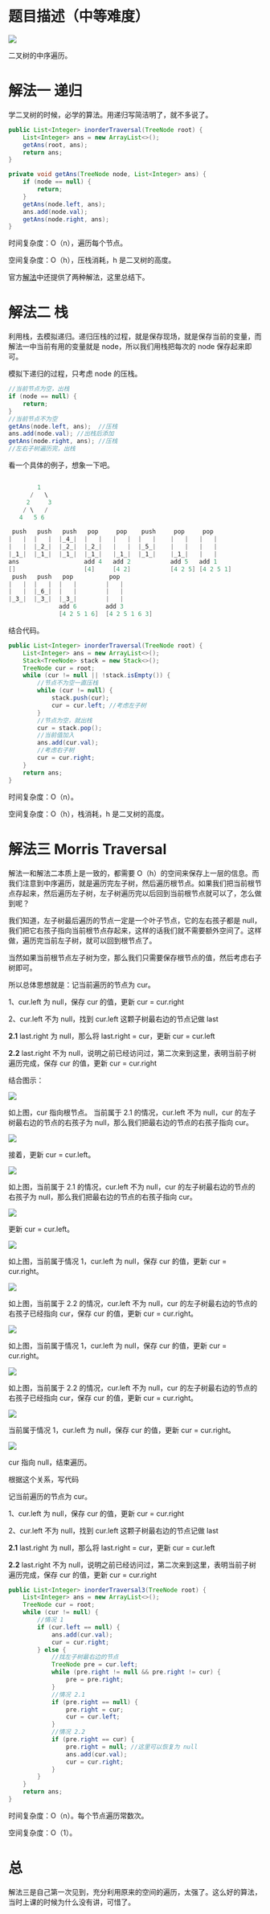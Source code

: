 # 题目描述（中等难度）

![](https://windliang.oss-cn-beijing.aliyuncs.com/94.jpg)

二叉树的中序遍历。

# 解法一 递归

学二叉树的时候，必学的算法。用递归写简洁明了，就不多说了。

```java
public List<Integer> inorderTraversal(TreeNode root) {
    List<Integer> ans = new ArrayList<>();
    getAns(root, ans);
    return ans;
}

private void getAns(TreeNode node, List<Integer> ans) {
    if (node == null) {
        return;
    }
    getAns(node.left, ans); 
    ans.add(node.val);
    getAns(node.right, ans);
}
```

时间复杂度：O（n），遍历每个节点。

空间复杂度：O（h），压栈消耗，h 是二叉树的高度。

官方[解法]()中还提供了两种解法，这里总结下。

# 解法二 栈

利用栈，去模拟递归。递归压栈的过程，就是保存现场，就是保存当前的变量，而解法一中当前有用的变量就是 node，所以我们用栈把每次的 node 保存起来即可。

模拟下递归的过程，只考虑 node 的压栈。

```java
//当前节点为空，出栈
if (node == null) {
    return;
}
//当前节点不为空
getAns(node.left, ans);  //压栈
ans.add(node.val); //出栈后添加
getAns(node.right, ans); //压栈
//左右子树遍历完，出栈
```

看一个具体的例子，想象一下吧。

```java

        1
      /   \
     2     3
    / \   /
   4   5 6

 push   push   push   pop     pop    push     pop     pop 
|   |  |   |  |_4_|  |   |   |   |  |   |    |   |   |   |  
|   |  |_2_|  |_2_|  |_2_|   |   |  |_5_|    |   |   |   |
|_1_|  |_1_|  |_1_|  |_1_|   |_1_|  |_1_|    |_1_|   |   |
ans                  add 4   add 2           add 5   add 1
[]                   [4]     [4 2]           [4 2 5] [4 2 5 1]
 push   push   pop          pop 
|   |  |   |  |   |        |   |  
|   |  |_6_|  |   |        |   |  
|_3_|  |_3_|  |_3_|        |   |
              add 6        add 3
              [4 2 5 1 6]  [4 2 5 1 6 3]
```

结合代码。

```java
public List<Integer> inorderTraversal(TreeNode root) {
    List<Integer> ans = new ArrayList<>();
    Stack<TreeNode> stack = new Stack<>();
    TreeNode cur = root;
    while (cur != null || !stack.isEmpty()) {
        //节点不为空一直压栈
        while (cur != null) {
            stack.push(cur);
            cur = cur.left; //考虑左子树
        }
        //节点为空，就出栈
        cur = stack.pop();
        //当前值加入
        ans.add(cur.val);
        //考虑右子树
        cur = cur.right;
    }
    return ans;
}
```

时间复杂度：O（n）。

空间复杂度：O（h），栈消耗，h 是二叉树的高度。

# 解法三 Morris Traversal 

解法一和解法二本质上是一致的，都需要 O（h）的空间来保存上一层的信息。而我们注意到中序遍历，就是遍历完左子树，然后遍历根节点。如果我们把当前根节点存起来，然后遍历左子树，左子树遍历完以后回到当前根节点就可以了，怎么做到呢？

我们知道，左子树最后遍历的节点一定是一个叶子节点，它的左右孩子都是 null，我们把它右孩子指向当前根节点存起来，这样的话我们就不需要额外空间了。这样做，遍历完当前左子树，就可以回到根节点了。

当然如果当前根节点左子树为空，那么我们只需要保存根节点的值，然后考虑右子树即可。

所以总体思想就是：记当前遍历的节点为 cur。

1、cur.left 为 null，保存 cur 的值，更新 cur = cur.right

2、cur.left 不为 null，找到 cur.left 这颗子树最右边的节点记做 last

**2.1** last.right 为 null，那么将 last.right = cur，更新 cur = cur.left

**2.2** last.right 不为 null，说明之前已经访问过，第二次来到这里，表明当前子树遍历完成，保存 cur 的值，更新 cur = cur.right

结合图示：

![](https://windliang.oss-cn-beijing.aliyuncs.com/94_1.jpg)

如上图，cur 指向根节点。 当前属于 2.1 的情况，cur.left 不为 null，cur 的左子树最右边的节点的右孩子为 null，那么我们把最右边的节点的右孩子指向 cur。

![](https://windliang.oss-cn-beijing.aliyuncs.com/94_2.jpg)

接着，更新 cur = cur.left。

![](https://windliang.oss-cn-beijing.aliyuncs.com/94_3.jpg)

如上图，当前属于 2.1 的情况，cur.left 不为 null，cur 的左子树最右边的节点的右孩子为 null，那么我们把最右边的节点的右孩子指向 cur。

![](https://windliang.oss-cn-beijing.aliyuncs.com/94_4.jpg)

更新 cur = cur.left。

![](https://windliang.oss-cn-beijing.aliyuncs.com/94_5.jpg)

如上图，当前属于情况 1，cur.left 为 null，保存 cur 的值，更新 cur = cur.right。

![](https://windliang.oss-cn-beijing.aliyuncs.com/94_6.jpg)

如上图，当前属于 2.2 的情况，cur.left 不为 null，cur 的左子树最右边的节点的右孩子已经指向 cur，保存 cur 的值，更新 cur = cur.right。

![](https://windliang.oss-cn-beijing.aliyuncs.com/94_7.jpg)

如上图，当前属于情况 1，cur.left 为 null，保存 cur 的值，更新 cur = cur.right。

![](https://windliang.oss-cn-beijing.aliyuncs.com/94_8.jpg)

如上图，当前属于 2.2 的情况，cur.left 不为 null，cur 的左子树最右边的节点的右孩子已经指向 cur，保存 cur 的值，更新 cur = cur.right。

![](https://windliang.oss-cn-beijing.aliyuncs.com/94_9.jpg)

当前属于情况 1，cur.left 为 null，保存 cur 的值，更新 cur = cur.right。

![](https://windliang.oss-cn-beijing.aliyuncs.com/94_10.jpg)

cur  指向 null，结束遍历。

根据这个关系，写代码

记当前遍历的节点为 cur。

1、cur.left 为 null，保存 cur 的值，更新 cur = cur.right

2、cur.left 不为 null，找到 cur.left 这颗子树最右边的节点记做 last

**2.1** last.right 为 null，那么将 last.right = cur，更新 cur = cur.left

**2.2** last.right 不为 null，说明之前已经访问过，第二次来到这里，表明当前子树遍历完成，保存 cur 的值，更新 cur = cur.right

```java
public List<Integer> inorderTraversal3(TreeNode root) {
    List<Integer> ans = new ArrayList<>();
    TreeNode cur = root;
    while (cur != null) {
        //情况 1
        if (cur.left == null) {
            ans.add(cur.val);
            cur = cur.right;
        } else {
            //找左子树最右边的节点
            TreeNode pre = cur.left;
            while (pre.right != null && pre.right != cur) {
                pre = pre.right;
            }
            //情况 2.1
            if (pre.right == null) {
                pre.right = cur;
                cur = cur.left;
            }
            //情况 2.2
            if (pre.right == cur) {
                pre.right = null; //这里可以恢复为 null
                ans.add(cur.val);
                cur = cur.right;
            }
        }
    }
    return ans;
}
```

时间复杂度：O（n）。每个节点遍历常数次。

空间复杂度：O（1）。

# 总

解法三是自己第一次见到，充分利用原来的空间的遍历，太强了。这么好的算法，当时上课的时候为什么没有讲，可惜了。









